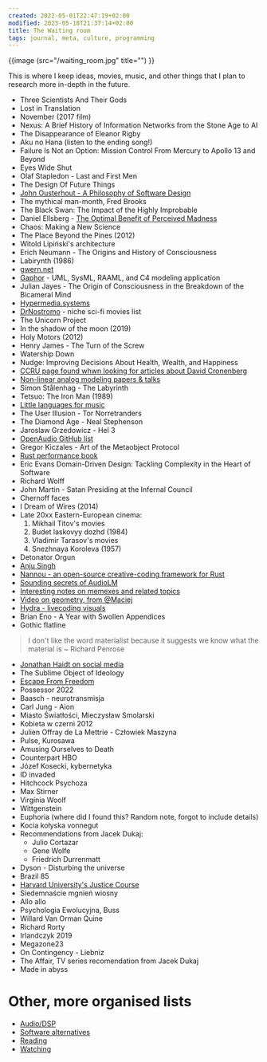 ```yaml
---
created: 2022-05-01T22:47:19+02:00
modified: 2023-05-18T21:37:14+02:00
title: The Waiting room
tags: journal, meta, culture, programming
---
```


{{image (src="/waiting_room.jpg" title="") }}

This is where I keep ideas, movies, music, and other things that I plan to
research more in-depth in the future.

- Three Scientists And Their Gods
- Lost in Translation
- November (2017 film)
- Nexus: A Brief History of Information Networks from the Stone Age to AI
- The Disappearance of Eleanor Rigby
- Aku no Hana (listen to the ending song!)
- Failure Is Not an Option: Mission Control From Mercury to Apollo 13 and Beyond
- Eyes Wide Shut
- Olaf Stapledon - Last and First Men
- The Design Of Future Things
- [John Ousterhout - A Philosophy of Software Design](https://web.stanford.edu/~ouster/cgi-bin/book.php)
- The mythical man-month, Fred Brooks
- The Black Swan: The Impact of the Highly Improbable
- Daniel Ellsberg - [The Optimal Benefit of Perceived Madness](https://ia600102.us.archive.org/20/items/ThePoliticalUsesOfMadness/ELS005-001.pdf)
- Chaos: Making a New Science
- The Place Beyond the Pines (2012)
- Witold Lipiński's architecture
- Erich Neumann - The Origins and History of Consciousness
- Labirynth (1986)
- [gwern.net](https://gwern.net/)
- [Gaphor](https://gaphor.org/) - UML, SysML, RAAML, and C4 modeling application
- Julian Jayes - The Origin of Consciousness in the Breakdown of the Bicameral Mind
- [Hypermedia.systems](https://hypermedia.system)
- [DrNostromo](http://www.drnostromo.com/movies) - niche sci-fi movies list
- The Unicorn Project
- In the shadow of the moon (2019)
- Holy Motors (2012)
- Henry James - The Turn of the Screw
- Watership Down
- Nudge: Improving Decisions About Health, Wealth, and Happiness
- [CCRU page found whwn looking for articles about David Cronenberg](http://ccru.net/syzygy/zerok.htm)
- [Non-linear analog modeling papers & talks](https://cytomic.com/technical-papers/)
- Simon Stålenhag - The Labyrinth
- Tetsuo: The Iron Man (1989)
- [Little languages for music](https://www.usenix.org/legacy/publications/compsystems/1990/spr_langston.pdf)
- The User Illusion - Tor Norretranders
- The Diamond Age - Neal Stephenson
- Jaroslaw Grzedowicz - Hel 3
- [OpenAudio GitHub list](https://github.com/webprofusion/OpenAudio)
- Gregor Kiczales - Art of the Metaobject Protocol
- [Rust performance book](https://nnethercote.github.io/perf-book/introduction.html)
- Eric Evans Domain-Driven Design: Tackling Complexity in the Heart of Software
- Richard Wolff
- John Martin - Satan Presiding at the Infernal Council
- Chernoff faces
- I Dream of Wires (2014)
- Late 20xx Eastern-European cinema:
  1. Mikhail Titov's movies
  1. Budet laskovyy dozhd (1984)
  1. Vladimir Tarasov's movies
  1. Snezhnaya Koroleva (1957)
- Detonator Orgun
- [Anju Singh](https://www.anjusingh.com/)
- [Nannou - an open-source creative-coding framework for Rust](https://nannou.cc/)
- [Sounding secrets of AudioLM](https://www.shaped.ai/blog/sounding-the-secrets-of-audiolm)
- [Interesting notes on memexes and related topics](https://metasyn.pw/memex)
- [Video on geometry, from @Maciej](https://invidious.baczek.me/watch?v=utMx48aGndI)
- [Hydra - livecoding visuals](https://github.com/hydra-synth/hydra)
- Brian Eno - A Year with Swollen Appendices
- Gothic flatline

> I don't like the word materialist
> because it suggests we know
> what the material is ~ Richard Penrose

- [Jonathan Haidt on social media](https://jonathanhaidt.com/social-media)
- The Sublime Object of Ideology
- [Escape From Freedom](https://en.m.wikipedia.org/wiki/Escape_from_Freedom)
- Possessor 2022
- Baasch - neurotransmisja
- Carl Jung - Aion
- Miasto Światłości, Mieczysław Smolarski
- Kobieta w czerni 2012
- Julien Offray de La Mettrie - Człowiek Maszyna
- Pulse, Kurosawa
- Amusing Ourselves to Death
- Counterpart HBO
- Józef Kosecki, kybernetyka
- ID invaded
- Hitchcock Psychoza
- Max Stirner
- Virginia Woolf
- Wittgenstein
- Euphoria (where did I found this? Random note, forgot to include details)
- Kocia kołyska vonnegut
- Recommendations from Jacek Dukaj:
  - Julio Cortazar
  - Gene Wolfe
  - Friedrich Durrenmatt
- Dyson - Disturbing the universe
- Brazil 85
- [Harvard University's Justice
  Course](http://justiceharvard.org/justicecourse/)
- Siedemnaście mgnień wiosny
- Allo allo
- Psychologia Ewolucyjna, Buss
- Willard Van Orman Quine
- Richard Rorty
- Irlandczyk 2019
- Megazone23
- On Contingency - Liebniz
- The Affair, TV series recomendation from Jacek Dukaj
- Made in abyss

# Other, more organised lists

- [Audio/DSP](/dsp)
- [Software alternatives](/alternatives)
- [Reading](/reading)
- [Watching](/watching)
